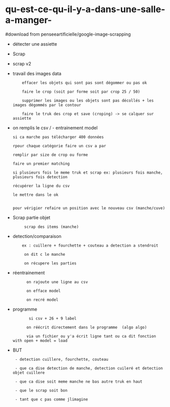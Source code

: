 # qu-est-ce-qu-il-y-a-dans-une-salle-a-manger-

#download from penseeartificielle/google-image-scrapping






       
 -   détecter une assiette
 
  - Scrap
     
  - scrap v2
   

 - travail des images data 
     
           effacer les objets qui sont pas sont dégommer ou pas ok
           
           faire le crop (soit par forme soit par crop 25 / 50)
              
           supprimer les images ou les objets sont pas décollés + les images dégommés par le contour
           
           faire le truk des crop et save (croping) -> se calquer sur assiette
           
           
   
 - on remplis le csv /  - entrainement model
  
       si ca marche pas télécharger 400 données
  
       rpour chaque catégorie faire un csv a par
       
       remplir par size de crop ou forme
       
       faire un premier matching
       
       si plusieurs fois le meme truk et scrap ex: plusieurs fois manche, plusieurs fois detection
       
       récupérer la ligne du csv
       
       le mettre dans le ok
 
       
       pour vérigier refaire un position avec le nouveau csv (manche/cuve)
 
    

 


- Scrap partie objet

           scrap des items (manche)
 
 - detection/comparaison
 
           ex : cuillere + fourchette + couteau a detection a stendroit
 
            on dit c le manche
            
            on récupere les parties


- réentrainement

            on rajoute une ligne au csv
            
            on efface model
            
            on recré model
            
           



- programme

             si csv + 26 + 9 label

            on réécrit directement dans le programme  (algo algo)
            
            via un fichier ou y'a écrit ligne tant ou ca dit fonction with open + model = load
 
 
 
 
 
 
 
 
 
 
 
 
 - BUT
 
        - detection cuillere, fourchette, couteau
        
        - que ca dise detection de manche, detection cuileré et detection objet cuillere

        - que ca dise soit meme manche ne bas autre truk en haut
        
        - que le scrap soit bon
        
        - tant que c pas comme jlimagine
        
        
       

     
     

        
        
        

